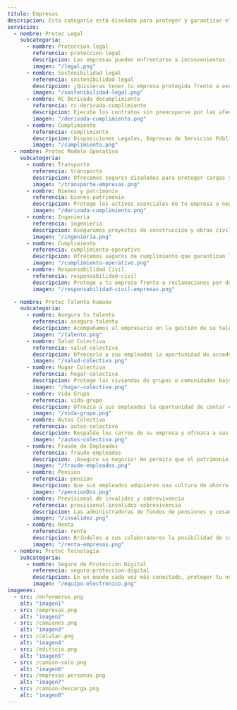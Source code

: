 ```yaml
---
titulo: Empresas
descripcion: Esta categoría está diseñada para proteger y garantizar el bienestar individual y familiar ante imprevistos que puedan afectar tu salud, seguridad o futuro financiero.
servicios:
  - nombre: Protec Legal
    subcategoria:
      - nombre: Protección legal
        referencia: proteccion-legal
        descripcion: Las empresas pueden enfrentarse a inconvenientes jurídicos con clientes, empleados, proveedores o el Estado; en estos casos es importante contar con un acompañamiento especializado.​​​​​
        imagen: "/legal.png"
      - nombre: Sostenibilidad legal
        referencia: sostenibilidad-legal
        descripcion: ¿Quisieras tener tu empresa protegida frente a eventuales riesgos en materia legal? Descubre cómo te podemos acompañar.
        imagen: "/sostenibilidad-legal.png"
      - nombre: RC Derivada decumplimiento
        referencia: rc-derivada-cumplimiento
        descripcion: Ejecute los contratos sin preocuparse por las afectaciones que puede generarles a ​terceros durante el proceso. En Protec Seguros lo respaldamos con nuestra experiencia.​​​
        imagen: "/derivada-cumplimiento.png"
      - nombre: Cumplimiento
        referencia: cumplimiento
        descripcion: Disposiciones Legales, Empresas de Servicios Públicos Domiciliarios, Entidades Estatales, Entidades públicas con Régimen Privado de Contratación, Grandes Beneficiarios, Particulares, Caución Judicial
        imagen: "/cumplimiento.png"
  - nombre: Protec Modelo Operativo
    subcategoria:
      - nombre: Transporte
        referencia: transporte
        descripcion: Ofrecemos seguros diseñados para proteger cargas y mercancías en tránsito, ya sea por vía terrestre, marítima o aérea. Nuestro servicio garantiza la cobertura ante daños, pérdidas o robos, minimizando riesgos y asegurando que tu negocio siga operando sin interrupciones.
        imagen: "/transporte-empresas.png"
      - nombre: Bienes y patrimonio
        referencia: bienes-patrimonio
        descripcion: Protege los activos esenciales de tu empresa o negocio con nuestras pólizas personalizadas. Aseguramos tus instalaciones, equipos y propiedades ante riesgos como incendios, robos o desastres naturales, para que puedas enfocarte en crecer sin preocupaciones.
        imagen: "/derivada-cumplimiento.png"
      - nombre: Ingenieria
        referencia: ingenieria
        descripcion: Aseguramos proyectos de construcción y obras civiles en todas sus fases. Nuestras coberturas incluyen desde riesgos durante la construcción hasta equipos de maquinaria, garantizando la protección necesaria para evitar pérdidas económicas imprevistas.
        imagen: "/ingenieria.png"
      - nombre: Cumplimiento
        referencia: cumplimiento-operativo
        descripcion: Ofrecemos seguros de cumplimiento que garantizan la ejecución de contratos públicos y privados. Cubrimos posibles incumplimientos por parte de contratistas o proveedores, brindando tranquilidad tanto a las empresas contratantes como a las contratadas.
        imagen: "/cumplimiento-operativo.png"
      - nombre: Responsabilidad Civil
        referencia: responsabilidad-civil
        descripcion: Protege a tu empresa frente a reclamaciones por daños a terceros. Nuestras pólizas de responsabilidad civil cubren incidentes que puedan afectar a personas o propiedades durante la operación de tu negocio, reduciendo riesgos financieros y legales.
        imagen: "/responsabilidad-civil-empresas.png"

  - nombre: Protec Talento humano
    subcategoria:
      - nombre: Asegura tu talento
        referencia: asegura-talento
        descripcion: Acompañamos al empresario en la gestión de su talento humano y le damos acceso a servicios que apalancan la productividad de su negocio y el bienestar de sus empleados.
        imagen: "/talento.png"
      - nombre: Salud Colectiva
        referencia: salud-colectiva
        descripcion: Ofrecerle a sus empleados la oportunidad de acceder a un seguro de salud complementario al Plan Obligatorio, es un beneficio más que puede incluir en su empresa, al darles la posibilidad ​de contar con servicios de alta calidad a un mejor precio.​
        imagen: "/salud-colectiva.png"
      - nombre: Hogar Colectiva
        referencia: hogar-colectiva
        descripcion: Protege las viviendas de grupos o comunidades bajo una misma póliza, brindando cobertura integral para inmuebles y bienes ante imprevistos como daños, robos o desastres, asegurando la tranquilidad de todos los miembros.
        imagen: "/hogar-colectiva.png"
      - nombre: Vida Grupo
        referencia: vida-grupo
        descripcion: Ofrezca a sus empleados la oportunidad de contar con un seguro de vida que les permita tener bienestar y tranquilidad. 
        imagen: "/vida-grupo.png"
      - nombre: Autos Colectivo
        referencia: autos-colectivo
        descripcion: Respalde los carros de su empresa y ofrezca a sus empleados la oportunidad de contar con un seguro de autos de alta calidad que lo acompañe en sus recorridos.
        imagen: "/autos-colectiva.png"
      - nombre: Fraude de Empleados
        referencia: fraude-empleados
        descripcion: ¡Asegure su negocio! ​​No permita que el patrimonio de su empresa se vea afectado por acciones mal intencionadas de sus empleados. ​​​​​
        imagen: "/fraude-empleados.png"
      - nombre: Pensión
        referencia: pension
        descripcion: Que sus empleados adquieran una cultura de ahorro y aseguren los ingresos que complementarán su pensión, está en sus manos, gracias al Seguro de​ Pensión que ofrece Protec Seguros.
        imagen: "/pensionDos.png"
      - nombre: Previsional de invalidez y sobrevivencia
        referencia: previsional-invalidez-sobrevivencia
        descripcion: Las administradoras de fondos de pensiones y cesantías (AFP) requieren respaldo para financiar el pago de la pensión de un afiliado cuando muera o quede inválido.
        imagen: "/invalidez.png"
      - nombre: Renta
        referencia: renta
        descripcion: Bríndeles a sus colaboradores la posibilidad de contar con una suma de dinero mensual desde el momento en que se pensionen (de acuerdo con las condiciones que elijan o les apliquen) para que, pase lo que pase, siempre vivan con la certeza de bienestar para ellos y sus familias.​​
        imagen: "/renta-empresas.png"
  - nombre: Protec Tecnología
    subcategoria:
      - nombre: Seguro de Protección Digital
        referencia: seguro-proteccion-digital
        descripcion: En un mundo cada vez más conectado, proteger tu negocio de acciones maliciosas de ciberdelincuentes es fundamental para que no ponga en riesgo su patrimonio y sus actividades se lleven a cabo de manera segura. 
        imagen: "/equipo-electronico.png"
imagenes:
  - src: /enfermeros.png
    alt: "imagen1"
  - src: /empresas.png
    alt: "imagen2"
  - src: /camiones.png
    alt: "imagen3"
  - src: /celular.png
    alt: "imagen4"
  - src: /edificio.png
    alt: "imagen5"
  - src: /camion-solo.png
    alt: "imagen6"
  - src: /empresas-personas.png
    alt: "imagen7"
  - src: /camion-descarga.png
    alt: "imagen8"
---
```

